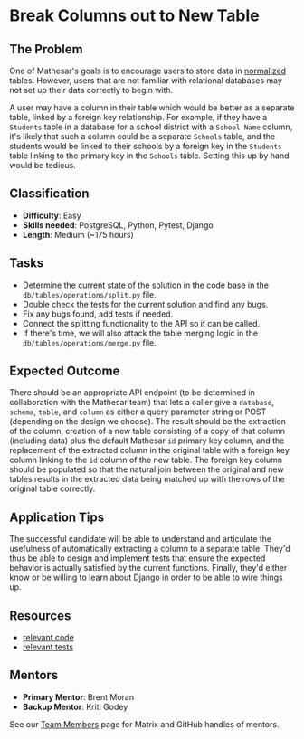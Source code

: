 # Break Columns out to New Table

## The Problem
One of Mathesar's goals is to encourage users to store data in [normalized](https://en.wikipedia.org/wiki/Database_normalization) tables. However, users that are not familiar with relational databases may not set up their data correctly to begin with.

A user may have a column in their table which would be better as a separate table, linked by a foreign key relationship. For example, if they have a `Students` table in a database for a school district with a `School Name` column, it's likely that such a column could be a separate `Schools` table, and the students would be linked to their schools by a foreign key in the `Students` table linking to the primary key in the `Schools` table. Setting this up by hand would be tedious.

## Classification
- **Difficulty**: Easy
- **Skills needed**: PostgreSQL, Python, Pytest, Django
- **Length**: Medium (~175 hours)

## Tasks
- Determine the current state of the solution in the code base in the `db/tables/operations/split.py` file.
- Double check the tests for the current solution and find any bugs.
- Fix any bugs found, add tests if needed.
- Connect the splitting functionality to the API so it can be called.
- If there's time, we will also attack the table merging logic in the `db/tables/operations/merge.py` file.

## Expected Outcome
There should be an appropriate API endpoint (to be determined in collaboration with the Mathesar team) that lets a caller give a `database`, `schema`, `table`, and `column` as either a query parameter string or POST (depending on the design we choose).  The result should be the extraction of the column, creation of a new table consisting of a copy of that column (including data) plus the default Mathesar `id` primary key column, and the replacement of the extracted column in the original table with a foreign key column linking to the `id` column of the new table.  The foreign key column should be populated so that the natural join between the original and new tables results in the extracted data being matched up with the rows of the original table correctly.

## Application Tips
The successful candidate will be able to understand and articulate the usefulness of automatically extracting a column to a separate table. They'd thus be able to design and implement tests that ensure the expected behavior is actually satisfied by the current functions.  Finally, they'd either know or be willing to learn about Django in order to be able to wire things up.

## Resources
- [relevant code](https://github.com/centerofci/mathesar/blob/afac35483cd56626778acf01df41cae9423636d5/db/tables/operations/split.py)
- [relevant tests](https://github.com/centerofci/mathesar/blob/afac35483cd56626778acf01df41cae9423636d5/db/tests/tables/operations/test_split.py)

## Mentors
- **Primary Mentor**: Brent Moran
- **Backup Mentor**: Kriti Godey

See our [Team Members](/en/team/members) page for Matrix and GitHub handles of mentors.
